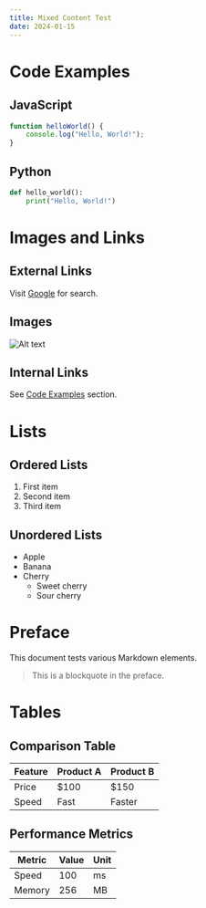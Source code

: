 ```yaml
---
title: Mixed Content Test
date: 2024-01-15
---
```


# Code Examples

## JavaScript

```javascript
function helloWorld() {
    console.log("Hello, World!");
}
```

## Python

```python
def hello_world():
    print("Hello, World!")
```


# Images and Links

## External Links

Visit [Google](https://www.google.com) for search.

## Images

![Alt text](image.png)

## Internal Links

See [Code Examples](#code-examples) section.

# Lists

## Ordered Lists

1. First item
2. Second item
3. Third item

## Unordered Lists

- Apple
- Banana
- Cherry
  - Sweet cherry
  - Sour cherry


# Preface

This document tests various Markdown elements.

> This is a blockquote in the preface.


# Tables

## Comparison Table

| Feature | Product A | Product B |
|---------|-----------|-----------|
| Price   | $100      | $150      |
| Speed   | Fast      | Faster    |

## Performance Metrics

| Metric | Value | Unit |
|--------|-------|------|
| Speed  | 100   | ms   |
| Memory | 256   | MB   |
